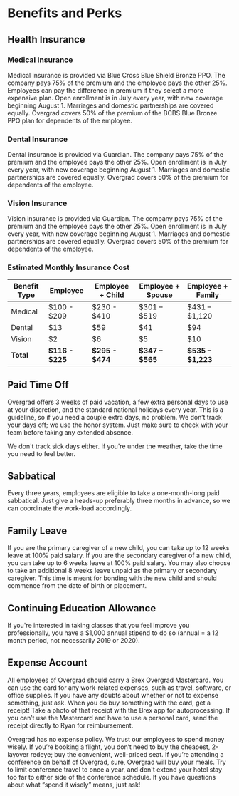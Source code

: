 # Benefits and Perks

## Health Insurance

### Medical Insurance

Medical insurance is provided via Blue Cross Blue Shield Bronze PPO. The company pays 75% of the premium and the employee pays the other 25%. Employees can pay the difference in premium if they select a more expensive plan. Open enrollment is in July every year, with new coverage beginning August 1.  Marriages and domestic partnerships are covered equally. Overgrad covers 50% of the premium of the BCBS Blue Bronze PPO plan for dependents of the employee.

### Dental Insurance
Dental insurance is provided via Guardian. The company pays 75% of the premium and the employee pays the other 25%. Open enrollment is in July every year, with new coverage beginning August 1. Marriages and domestic partnerships are covered equally. Overgrad covers 50% of the premium for dependents of the employee.

### Vision Insurance

Vision insurance is provided via Guardian. The company pays 75% of the premium and the employee pays the other 25%. Open enrollment is in July every year, with new coverage beginning August 1. Marriages and domestic partnerships are covered equally. Overgrad covers 50% of the premium for dependents of the employee.

### Estimated Monthly Insurance Cost
| Benefit Type | Employee | Employee + Child | Employee + Spouse | Employee + Family |
| --- | --- | --- | --- | --- |
| Medical | $100 - $209 | $230 - $410 | $301 – $519 | $431 – $1,120 |
| Dental | $13 | $59 | $41 | $94 |
| Vision | $2 | $6 | $5 | $10 |
| **Total** | **$116 - $225** | **$295 - $474** | **$347 – $565** | **$535 – $1,223** |

## Paid Time Off

Overgrad offers 3 weeks of paid vacation, a few extra personal days to use at your discretion, and the standard national holidays every year. This is a guideline, so if you need a couple extra days, no problem. We don’t track your days off; we use the honor system. Just make sure to check with your team before taking any extended absence.

We don't track sick days either. If you're under the weather, take the time you need to feel better.

## Sabbatical

Every three years, employees are eligible to take a one-month-long paid sabbatical. Just give a heads-up preferably three months in advance, so we can coordinate the work-load accordingly.

## Family Leave

If you are the primary caregiver of a new child, you can take up to 12 weeks leave at 100% paid salary. If you are the secondary caregiver of a new child, you can take up to 6 weeks leave at 100% paid salary. You may also choose to take an additional 8 weeks leave unpaid as the primary or secondary caregiver. This time is meant for bonding with the new child and should commence from the date of birth or placement.

## Continuing Education Allowance

If you're interested in taking classes that you feel improve you professionally, you have a $1,000 annual stipend to do so (annual = a 12 month period, not necessarily 2019 or 2020).

## Expense Account

All employees of Overgrad should carry a Brex Overgrad Mastercard. You can use the card for any work-related expenses, such as travel, software, or office supplies. If you have any doubts about whether or not to expense something, just ask. When you do buy something with the card, get a receipt! Take a photo of that receipt with the Brex app for autoprocessing. If you can’t use the Mastercard and have to use a personal card, send the receipt directly to Ryan for reimbursement.

Overgrad has no expense policy. We trust our employees to spend money wisely. If you’re booking a flight, you don’t need to buy the cheapest, 2-layover redeye; buy the convenient, well-priced seat. If you’re attending a conference on behalf of Overgrad, sure, Overgrad will buy your meals. Try to limit conference travel to once a year, and don't extend your hotel stay too far to either side of the conference schedule. If you have questions about what “spend it wisely” means, just ask!